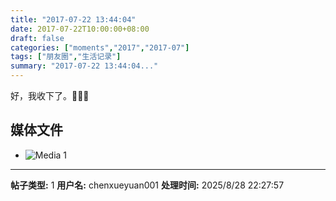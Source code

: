 ```yaml
---
title: "2017-07-22 13:44:04"
date: 2017-07-22T10:00:00+08:00
draft: false
categories: ["moments","2017","2017-07"]
tags: ["朋友圈","生活记录"]
summary: "2017-07-22 13:44:04..."
---
```


好，我收下了。🍦👐🏻

## 媒体文件

- ![Media 1](/Moments/photos/2017-07-22/201707221344040.jpg)

---

**帖子类型:** 1
**用户名:** chenxueyuan001
**处理时间:** 2025/8/28 22:27:57